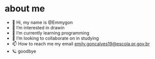 # about me
- 👋 Hi, my name is @Emmygon
- 👀 I’m interested in drawin
- 🌱 I’m currently learning programming
- 💞️ I’m looking to collaborate on in studying
- 📫 How to reach me my email emily.goncalves19@escola.pr.gov.br
- 🪐 goodbye

<!---
Emmygon/Emmygon is a ✨ special ✨ repository because its `README.md` (this file) appears on your GitHub profile.
You can click the Preview link to take a look at your changes.
--->
